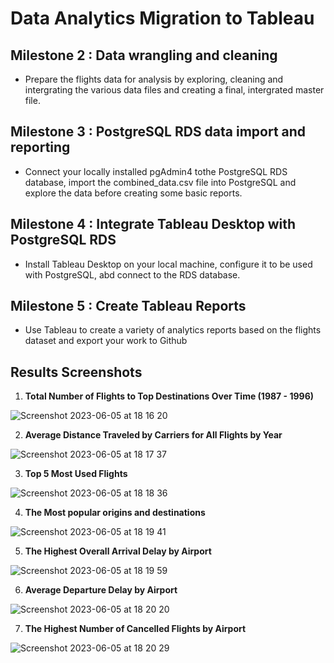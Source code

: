 # Data Analytics Migration to Tableau

## Milestone 2 : Data wrangling and cleaning
- Prepare the flights data for analysis by exploring, cleaning and intergrating the various data files and creating a final, intergrated master file.


## Milestone 3 : PostgreSQL RDS data import and reporting
- Connect your locally installed pgAdmin4 tothe PostgreSQL RDS database, import the combined_data.csv file into PostgreSQL and explore the data before creating some basic reports.

## Milestone 4 : Integrate Tableau Desktop with PostgreSQL RDS
- Install Tableau Desktop on your local machine, configure it to be used with PostgreSQL,
abd connect to the RDS database.

## Milestone 5 : Create Tableau Reports
- Use Tableau to create a variety of analytics reports based on the flights dataset and export your work to Github

## Results Screenshots

1. **Total Number of Flights to Top Destinations Over Time (1987 - 1996)**

![Screenshot 2023-06-05 at 18 16 20](https://github.com/mungyeom/Data-Analytics-Migration-to-Tableau-Get-support/assets/42192474/b3e05ae0-e134-4a36-84a1-302272ddf3c3)

2. **Average Distance Traveled by Carriers for All Flights by Year**

![Screenshot 2023-06-05 at 18 17 37](https://github.com/mungyeom/Data-Analytics-Migration-to-Tableau-Get-support/assets/42192474/7fc65842-f0b5-4919-808d-9ad9402e4842)

3. **Top 5 Most Used Flights**

![Screenshot 2023-06-05 at 18 18 36](https://github.com/mungyeom/Data-Analytics-Migration-to-Tableau-Get-support/assets/42192474/0f0acf49-6ef1-4d77-b14c-def948e9020f)

4. **The Most popular origins and destinations**

![Screenshot 2023-06-05 at 18 19 41](https://github.com/mungyeom/Data-Analytics-Migration-to-Tableau-Get-support/assets/42192474/ddd87f7f-b731-4962-b57c-8f1951bd5c0e)

5. **The Highest Overall Arrival Delay by Airport**

![Screenshot 2023-06-05 at 18 19 59](https://github.com/mungyeom/Data-Analytics-Migration-to-Tableau-Get-support/assets/42192474/414982bb-013f-4c22-a099-77d849d9faa3)

6. **Average Departure Delay by Airport**

![Screenshot 2023-06-05 at 18 20 20](https://github.com/mungyeom/Data-Analytics-Migration-to-Tableau-Get-support/assets/42192474/4ae44de4-ed1e-49eb-809d-872fed6dd203)

7. **The Highest Number of Cancelled Flights by Airport**

![Screenshot 2023-06-05 at 18 20 29](https://github.com/mungyeom/Data-Analytics-Migration-to-Tableau-Get-support/assets/42192474/9473d4af-9aae-417d-8576-3d7aac3d81e7)












  
